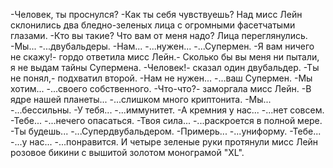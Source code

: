   -Человек, ты проснулся?
-Как ты себя чувствуешь?
Над мисс Лейн склонились два бледно-зеленых лица с огромными фасетчатыми глазами.
-Кто вы такие? Что вам от меня надо?
Лица переглянулись.
-Мы...
-...двубальдеры.
-Нам...
-...нужен...
-...Супермен.
-Я вам ничего не скажу!- гордо ответила мисс Лейн.- Сколько бы вы меня ни пытали, я не выдам тайны Супермена.
-Человек!- сказал один двубальдер.
-Ты не понял,- подхватил второй.
-Нам не нужен...
-...ваш Супермен.
-Мы хотим...
-...своего собственного.
-Что-что?- заморгала мисс Лейн.
-В ядре нашей планеты...
-...слишком много криптонита.
-Мы...
-...бессильны.
-У тебя...
-...иммунитет.
-А кремния у нас...
-...нет совсем.
-Тебе...
-...нечего опасаться.
-Твоя сила...
-...раскроется в полной мере.
-Ты будешь...
-...Супердвубальдером.
-Примерь...
-...униформу.
-Тебе...
-...у нас...
-...понравится.
И четыре зеленые руки протянули мисс Лейн розовое бикини с вышитой золотом монограмой "XL".    
